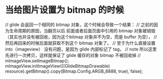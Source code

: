 

 # 当给图片设置为 bitmap 的时候

 // glide 会返回一个相同的 bitmap 对象，这个时候会导致一个结果：
                // 之前的因为生命周期的原因，当翻页以后 前面或者后面页面中引用的 bitmap 对象被销毁（其实也并没有被回收，因为这个bitmap 对象并不为空，而是 buffer 为空），
                // 然后再回来的时候后面就获取不到这个 bitmap 对象了。
                // 至于为什么直接设置into（imageview） 没有问题，是因为 glide 内部标记了 tag，
                // note  所以这里先进行一次拷贝，这样就保证了 glide 缓存的对象 bitmap 不被回收掉
//                mImageView.setImageBitmap();
                mImageView.initImageView(((GlideBitmapDrawable) resource).getBitmap().copy(Bitmap.Config.ARGB_8888, true), false);